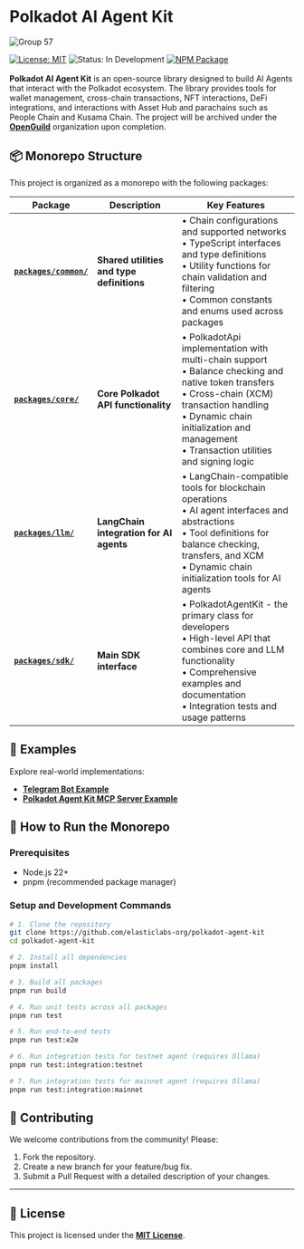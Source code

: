 # Polkadot AI Agent Kit 

![Group 57](https://github.com/user-attachments/assets/ddc9ebc7-0bc6-4bac-af3e-82f378c959f5)

[![License: MIT](https://img.shields.io/badge/License-MIT-blue.svg)](https://opensource.org/licenses/MIT)
![Status: In Development](https://img.shields.io/badge/Status-In%20Development-yellow)
[![NPM Package](https://img.shields.io/npm/v/@polkadot-agent-kit/sdk)](https://www.npmjs.com/package/@polkadot-agent-kit/sdk)
<br/>
<br/>
**Polkadot AI Agent Kit** is an open-source library designed to build AI Agents that interact with the Polkadot ecosystem. The library provides tools for wallet management, cross-chain transactions, NFT interactions, DeFi integrations, and interactions with Asset Hub and parachains such as People Chain and Kusama Chain. The project will be archived under the **[OpenGuild](https://github.com/openguild-labs)** organization upon completion.

## 📦 Monorepo Structure

This project is organized as a monorepo with the following packages:

| Package | Description | Key Features |
|---------|-------------|--------------|
| **[`packages/common/`](packages/common/)** | **Shared utilities and type definitions** | • Chain configurations and supported networks<br/>• TypeScript interfaces and type definitions<br/>• Utility functions for chain validation and filtering<br/>• Common constants and enums used across packages |
| **[`packages/core/`](packages/core/)** | **Core Polkadot API functionality** | • PolkadotApi implementation with multi-chain support<br/>• Balance checking and native token transfers<br/>• Cross-chain (XCM) transaction handling<br/>• Dynamic chain initialization and management<br/>• Transaction utilities and signing logic |
| **[`packages/llm/`](packages/llm/)** | **LangChain integration for AI agents** | • LangChain-compatible tools for blockchain operations<br/>• AI agent interfaces and abstractions<br/>• Tool definitions for balance checking, transfers, and XCM<br/>• Dynamic chain initialization tools for AI agents |
| **[`packages/sdk/`](packages/sdk/)** | **Main SDK interface** | • PolkadotAgentKit - the primary class for developers<br/>• High-level API that combines core and LLM functionality<br/>• Comprehensive examples and documentation<br/>• Integration tests and usage patterns |


## 🔗 Examples

Explore real-world implementations:

- **[Telegram Bot Example](examples/telegram-bot/)**
- **[Polkadot Agent Kit MCP Server Example](examples/mcp-server/)**

## 🚀 How to Run the Monorepo

### Prerequisites
- Node.js 22+
- pnpm (recommended package manager)

### Setup and Development Commands

```bash
# 1. Clone the repository
git clone https://github.com/elasticlabs-org/polkadot-agent-kit
cd polkadot-agent-kit

# 2. Install all dependencies
pnpm install

# 3. Build all packages
pnpm run build

# 4. Run unit tests across all packages
pnpm run test

# 5. Run end-to-end tests
pnpm run test:e2e

# 6. Run integration tests for testnet agent (requires Ollama)
pnpm run test:integration:testnet

# 7. Run integration tests for mainnet agent (requires Ollama)
pnpm run test:integration:mainnet

```

## 🤝 Contributing

We welcome contributions from the community! Please:
1. Fork the repository.
2. Create a new branch for your feature/bug fix.
3. Submit a Pull Request with a detailed description of your changes.

---

## 📜 License

This project is licensed under the **[MIT License](LICENSE)**.
